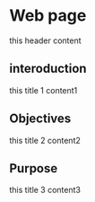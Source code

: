 # Web page
this header
content

## interoduction
this title 1
content1

## Objectives
this title 2
content2

## Purpose 
this title 3
content3

